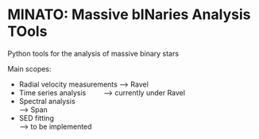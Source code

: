 # MINATO: Massive bINaries Analysis TOols
Python tools for the analysis of massive binary stars

Main scopes:
- Radial velocity measurements --> Ravel
- Time series analysis &nbsp; &nbsp; &nbsp; &nbsp; --> currently under Ravel
- Spectral analysis <br />     --> Span
- SED fitting <br />           --> to be implemented

